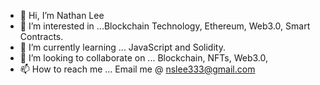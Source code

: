 - 👋 Hi, I’m Nathan Lee
- 👀 I’m interested in ...Blockchain Technology, Ethereum, Web3.0, Smart Contracts.
- 🌱 I’m currently learning ... JavaScript and Solidity.
- 💞️ I’m looking to collaborate on ... Blockchain, NFTs, Web3.0, 
- 📫 How to reach me ... Email me @ nslee333@gmail.com

<!---
nslee333/nslee333 is a ✨ special ✨ repository because its `README.md` (this file) appears on your GitHub profile.
You can click the Preview link to take a look at your changes.
--->
